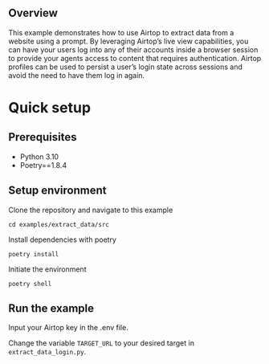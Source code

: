 ## Overview

This example demonstrates how to use Airtop to extract data from a website using a prompt. By leveraging Airtop’s live view capabilities, you can have your users log into any of their accounts inside a browser session to provide your agents access to content that requires authentication. Airtop profiles can be used to persist a user’s login state across sessions and avoid the need to have them log in again.

# Quick setup

## Prerequisites

- Python 3.10
- Poetry==1.8.4

## Setup environment

Clone the repository and navigate to this example

`cd examples/extract_data/src`

Install dependencies with poetry

`poetry install`

Initiate the environment

`poetry shell`

## Run the example

Input your Airtop key in the .env file.

Change the variable `TARGET_URL` to your desired target in `extract_data_login.py`.
